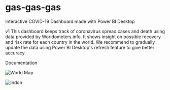 # gas-gas-gas
Interactive COVID-19 Dashboard made with Power BI Desktop

v1
This dashboard keeps track of coronavirus spread cases and death using data provided by Worldometers.info.
It shows insight on possible recovery and risk rate for each country in the world.
We recommend to gradually update the data using Power BI Desktop's refresh feature to give better accuracy.


Documentation

![World Map](https://i.ibb.co/GJSw77y/manuel1.jpg)

![Indon](https://i.ibb.co/HBxfJpk/manuel2.jpg)
